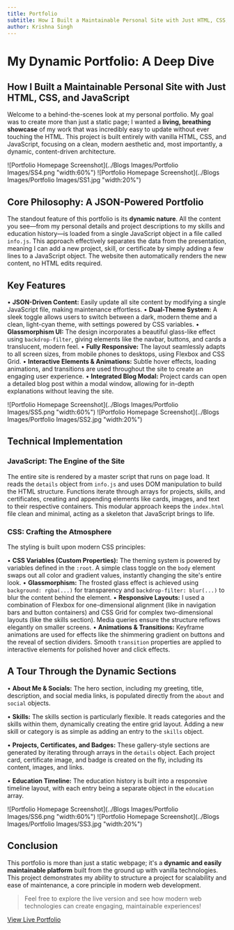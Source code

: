 ```yaml
---
title: Portfolio
subtitle: How I Built a Maintainable Personal Site with Just HTML, CSS, and JavaScript
author: Krishna Singh
---
```


# My Dynamic Portfolio: A Deep Dive

## How I Built a Maintainable Personal Site with Just HTML, CSS, and JavaScript

Welcome to a behind-the-scenes look at my personal portfolio. My goal was to create more than just a static page; I wanted a **living, breathing showcase** of my work that was incredibly easy to update without ever touching the HTML. This project is built entirely with vanilla HTML, CSS, and JavaScript, focusing on a clean, modern aesthetic and, most importantly, a dynamic, content-driven architecture.

![Portfolio Homepage Screenshot](../Blogs Images/Portfolio Images/SS4.png "width:60%")
![Portfolio Homepage Screenshot](../Blogs Images/Portfolio Images/SS1.jpg "width:20%")


## Core Philosophy: A JSON-Powered Portfolio

The standout feature of this portfolio is its **dynamic nature**. All the content you see—from my personal details and project descriptions to my skills and education history—is loaded from a single JavaScript object in a file called `info.js`. This approach effectively separates the data from the presentation, meaning I can add a new project, skill, or certificate by simply adding a few lines to a JavaScript object. The website then automatically renders the new content, no HTML edits required.

## Key Features

• **JSON-Driven Content:** Easily update all site content by modifying a single JavaScript file, making maintenance effortless.
• **Dual-Theme System:** A sleek toggle allows users to switch between a dark, modern theme and a clean, light-cyan theme, with settings powered by CSS variables.
• **Glassmorphism UI:** The design incorporates a beautiful glass-like effect using `backdrop-filter`, giving elements like the navbar, buttons, and cards a translucent, modern feel.
• **Fully Responsive:** The layout seamlessly adapts to all screen sizes, from mobile phones to desktops, using Flexbox and CSS Grid.
• **Interactive Elements & Animations:** Subtle hover effects, loading animations, and transitions are used throughout the site to create an engaging user experience.
• **Integrated Blog Modal:** Project cards can open a detailed blog post within a modal window, allowing for in-depth explanations without leaving the site.

![Portfolio Homepage Screenshot](../Blogs Images/Portfolio Images/SS5.png "width:60%")
![Portfolio Homepage Screenshot](../Blogs Images/Portfolio Images/SS2.jpg "width:20%")

## Technical Implementation

### JavaScript: The Engine of the Site

The entire site is rendered by a master script that runs on page load. It reads the `details` object from `info.js` and uses DOM manipulation to build the HTML structure. Functions iterate through arrays for projects, skills, and certificates, creating and appending elements like cards, images, and text to their respective containers. This modular approach keeps the `index.html` file clean and minimal, acting as a skeleton that JavaScript brings to life.

### CSS: Crafting the Atmosphere

The styling is built upon modern CSS principles:

• **CSS Variables (Custom Properties):** The theming system is powered by variables defined in the `:root`. A simple class toggle on the `body` element swaps out all color and gradient values, instantly changing the site's entire look.
• **Glassmorphism:** The frosted glass effect is achieved using `background: rgba(...)` for transparency and `backdrop-filter: blur(...)` to blur the content behind the element.
• **Responsive Layouts:** I used a combination of Flexbox for one-dimensional alignment (like in navigation bars and button containers) and CSS Grid for complex two-dimensional layouts (like the skills section). Media queries ensure the structure reflows elegantly on smaller screens.
• **Animations & Transitions:** Keyframe animations are used for effects like the shimmering gradient on buttons and the reveal of section dividers. Smooth `transition` properties are applied to interactive elements for polished hover and click effects.

## A Tour Through the Dynamic Sections

• **About Me & Socials:** The hero section, including my greeting, title, description, and social media links, is populated directly from the `about` and `social` objects.

• **Skills:** The skills section is particularly flexible. It reads categories and the skills within them, dynamically creating the entire grid layout. Adding a new skill or category is as simple as adding an entry to the `skills` object.

• **Projects, Certificates, and Badges:** These gallery-style sections are generated by iterating through arrays in the `details` object. Each project card, certificate image, and badge is created on the fly, including its content, images, and links.

• **Education Timeline:** The education history is built into a responsive timeline layout, with each entry being a separate object in the `education` array.

![Portfolio Homepage Screenshot](../Blogs Images/Portfolio Images/SS6.png "width:60%")
![Portfolio Homepage Screenshot](../Blogs Images/Portfolio Images/SS3.jpg "width:20%")

## Conclusion

This portfolio is more than just a static webpage; it's a **dynamic and easily maintainable platform** built from the ground up with vanilla technologies. This project demonstrates my ability to structure a project for scalability and ease of maintenance, a core principle in modern web development.

> Feel free to explore the live version and see how modern web technologies can create engaging, maintainable experiences!

[View Live Portfolio](https://krishnasinghprojects.github.io/Portfolio/)
